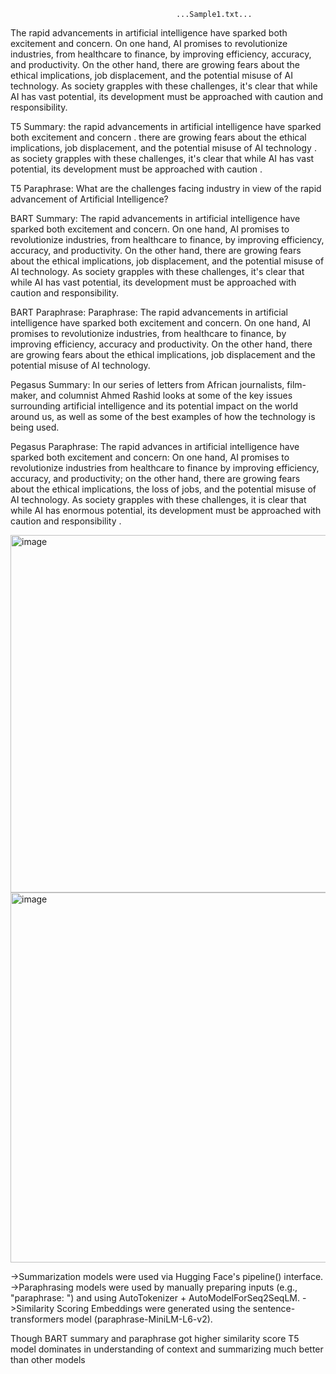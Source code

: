                                          ...Sample1.txt...
The rapid advancements in artificial intelligence have sparked both excitement and concern. On one hand, AI promises to revolutionize industries, from healthcare to finance, by improving efficiency, accuracy, and productivity. On the other hand, there are growing fears about the ethical implications, job displacement, and the potential misuse of AI technology. As society grapples with these challenges, it's clear that while AI has vast potential, its development must be approached with caution and responsibility.

T5 Summary:
the rapid advancements in artificial intelligence have sparked both excitement and concern . there are growing fears about the ethical implications, job displacement, and the potential misuse of AI technology . as society grapples with these challenges, it's clear that while AI has vast potential, its development must be approached with caution .

T5 Paraphrase:
What are the challenges facing industry in view of the rapid advancement of Artificial Intelligence?

BART Summary:
The rapid advancements in artificial intelligence have sparked both excitement and concern. On one hand, AI promises to revolutionize industries, from healthcare to finance, by improving efficiency, accuracy, and productivity. On the other hand, there are growing fears about the ethical implications, job displacement, and the potential misuse of AI technology. As society grapples with these challenges, it's clear that while AI has vast potential, its development must be approached with caution and responsibility.

BART Paraphrase:
Paraphrase: The rapid advancements in artificial intelligence have sparked both excitement and concern. On one hand, AI promises to revolutionize industries, from healthcare to finance, by improving efficiency, accuracy and productivity. On the other hand, there are growing fears about the ethical implications, job displacement and the potential misuse of AI technology.

Pegasus Summary:
In our series of letters from African journalists, film-maker, and columnist Ahmed Rashid looks at some of the key issues surrounding artificial intelligence and its potential impact on the world around us, as well as some of the best examples of how the technology is being used.

Pegasus Paraphrase:
The rapid advances in artificial intelligence have sparked both excitement and concern: On one hand, AI promises to revolutionize industries from healthcare to finance by improving efficiency, accuracy, and productivity; on the other hand, there are growing fears about the ethical implications, the loss of jobs, and the potential misuse of AI technology. As society grapples with these challenges, it is clear that while AI has enormous potential, its development must be approached with caution and responsibility .

<img width="1002" height="572" alt="image" src="https://github.com/user-attachments/assets/698bd715-16f0-4023-844a-ee8d71d844a2" />

<img width="1013" height="592" alt="image" src="https://github.com/user-attachments/assets/fee7b7ca-af0e-4b00-95cd-cfa1f0099759" />


->Summarization models were used via Hugging Face's pipeline() interface.
->Paraphrasing models were used by manually preparing inputs (e.g., "paraphrase: <text>") and using AutoTokenizer + AutoModelForSeq2SeqLM.
->Similarity Scoring Embeddings were generated using the sentence-transformers model (paraphrase-MiniLM-L6-v2).

Though BART summary and paraphrase got higher similarity score T5 model dominates in understanding of context and summarizing much better than other models



